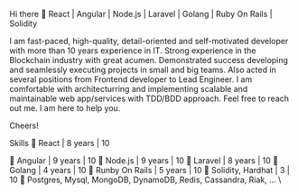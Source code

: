 Hi there 👋
React | Angular | Node.js | Laravel | Golang | Ruby On Rails | Solidity

I am fast-paced, high-quality, detail-oriented and self-motivated developer with more than 10 years experience in IT. Strong experience in the Blockchain industry with great acumen. Demonstrated success developing and seamlessly executing projects in small and big teams. Also acted in several positions from Frontend developer to Lead Engineer. I am comfortable with architecturring and implementing scalable and maintainable web app/services with TDD/BDD approach. Feel free to reach out me. I am here to help you.

Cheers!

Skills
🔹 React | 8 years | 10

🔹 Angular | 9 years | 10
🔹 Node.js | 9 years | 10
🔹 Laravel | 8 years | 10
🔹 Golang | 4 years | 10
🔹 Runby On Rails | 5 years | 10
🔹 Solidity, Hardhat | 3 | 10
🔹 Postgres, Mysql, MongoDB, DynamoDB, Redis, Cassandra, Riak, ... \
